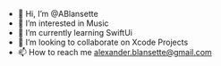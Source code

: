 - 👋 Hi, I’m @ABlansette
- 👀 I’m interested in Music
- 🌱 I’m currently learning SwiftUi
- 💞️ I’m looking to collaborate on Xcode Projects
- 📫 How to reach me alexander.blansette@gmail.com

<!---
ABlansette/ABlansette is a ✨ special ✨ repository because its `README.md` (this file) appears on your GitHub profile.
You can click the Preview link to take a look at your changes.
--->
